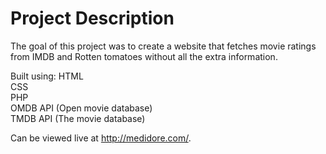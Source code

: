 # Project Description

The goal of this project was to create a website that fetches movie ratings from IMDB and Rotten tomatoes without all the extra information.<br>


Built using:
HTML <br>
CSS <br>
PHP <br>
OMDB API (Open movie database) <br>
TMDB API (The movie database) <br>

Can be viewed live at http://medidore.com/.
